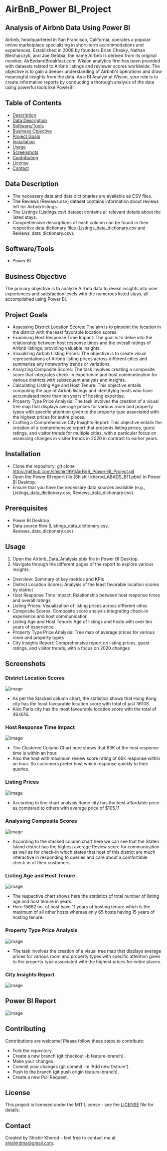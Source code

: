 # AirBnB_Power BI_Project

## Analysis of Airbnb Data Using Power BI

Airbnb, headquartered in San Francisco, California, operates a popular online marketplace specializing in short-term accommodations and experiences. Established in 2008 by founders Brian Chesky, Nathan Blecharczyk, and Joe Gebbia, the name Airbnb is derived from its original moniker, AirBedandBreakfast.com. iVision analytics firm has been provided with datasets related to Airbnb listings and reviewer scores worldwide. The objective is to gain a deeper understanding of Airbnb's operations and draw meaningful insights from the data. As a BI Analyst at iVision, your role is to create informative reports by conducting a thorough analysis of the data using powerful tools like PowerBI.

## Table of Contents
- [Description](#description)
- [Data Description](#data-description)
- [Software/Tools](#softwaretools)
- [Business Objective](#business-objective)
- [Project Goals](#project-goals)
- [Installation](#installation)
- [Usage](#usage)
- [Screenshots](#screenshots)
- [Contributing](#contributing)
- [License](#license)
- [Contact](#contact)

## Data Description
- The necessary data and data dictionaries are available as CSV files.
- The Reviews (Reviews.csv) dataset contains information about reviews left for Airbnb listings.
- The Listings (Listings.csv) dataset contains all relevant details about the listed stays.
- Comprehensive descriptions of each column can be found in their respective data dictionary files (Listings_data_dictionary.csv and Reviews_data_dictionary.csv).

## Software/Tools
- Power BI

## Business Objective
The primary objective is to analyze Airbnb data to reveal insights into user experiences and satisfaction levels with the numerous listed stays, all accomplished using Power BI.

## Project Goals
- Assessing District Location Scores: The aim is to pinpoint the location in the district with the least favorable location scores.
- Examining Host Response Time Impact: The goal is to delve into the relationship between host response times and the overall ratings of Airbnb listings, providing valuable insights.
- Visualizing Airbnb Listing Prices: The objective is to create visual representations of Airbnb listing prices across different cities and summarize any noteworthy trends or variations.
- Analyzing Composite Scores: The task involves creating a composite score that integrates check-in experience and host communication for various districts with subsequent analysis and insights.
- Calculating Listing Age and Host Tenure: This objective entails computing the age of Airbnb listings and identifying hosts who have accumulated more than ten years of hosting expertise.
- Property Type Price Analysis: The task involves the creation of a visual tree map that displays average prices for various room and property types with specific attention given to the property type associated with the highest prices 
  for entire places.
- Crafting a Comprehensive City Insights Report: This objective entails the creation of a comprehensive report that presents listing prices, guest ratings, and visitor trends for multiple cities, with a particular focus on assessing 
  changes in visitor trends in 2020 in contrast to earlier years.

## Installation
   - Clone the repository:
     git clone https://github.com/shishir1991/AirBnB_Power-BI_Project.git
   - Open the Power BI report file (Shishir kherod_ABADS_B11.pbix) in Power BI Desktop.
   - Ensure that you have the necessary data sources available (e.g., Listings_data_dictionary.csv, Reviews_data_dictionary.csv).

## Prerequisites
   - Power BI Desktop
   - Data source files (Listings_data_dictionary.csv, Reviews_data_dictionary.csv)

## Usage
   1. Open the Airbnb_Data_Analysis.pbix file in Power BI Desktop.
   2. Navigate through the different pages of the report to explore various insights:
     
   - Overview: Summary of key metrics and KPIs
   - District Location Scores: Analysis of the least favorable location scores by district
   - Host Response Time Impact: Relationship between host response times and overall ratings
   - Listing Prices: Visualization of listing prices across different cities
   - Composite Scores: Composite score analysis integrating check-in experience and host communication
   - Listing Age and Host Tenure: Age of listings and hosts with over ten years of experience
   - Property Type Price Analysis: Tree map of average prices for various room and property types
   - City Insights Report: Comprehensive report on listing prices, guest ratings, and visitor trends, with a focus on 2020 changes

## Screenshots
   ### District Location Scores
     
   ![image](https://github.com/shishir1991/AirBnB_Power-BI_Project/assets/157515610/263791e0-3034-44e9-9d30-6f10b742fd7d)

   - As per the Stacked column  chart, the statistics shows that Hong Kong city has the least favourable location score with total of just 36108.
   - Also Paris city has the most favourable location score with the total of 464616.
     
   ### Host Response Time Impact

   ![image](https://github.com/shishir1991/AirBnB_Power-BI_Project/assets/157515610/e87e5f40-0460-449e-8267-4186dcf96a59)

   - The Clustered Column Chart here shows that 83K of the host response time is within an hour.
   - Also the host with maximum review score rating of 66K response within an hour. So customers prefer host which response quickly to their queries.

   ### Listing Prices

   ![image](https://github.com/shishir1991/AirBnB_Power-BI_Project/assets/157515610/38073107-738e-43fc-91ff-7a4c6311f2d4)

   - According to line chart analysis Rome city has the best affordable price as compared to others with average price of $105.11

   ### Analysing Composite Scores

   ![image](https://github.com/shishir1991/AirBnB_Power-BI_Project/assets/157515610/98893b15-294f-4316-b9fd-a6867fce47f0)

   - According to the stacked column chart here we can see that the Staten Island district has the highest average Review score for communication as well as for check-in which states that host of this district are much interactive in 
     responding to queries and care about a comfortable check-in of their customers.

   ### Listing Age and Host Tenure

   ![image](https://github.com/shishir1991/AirBnB_Power-BI_Project/assets/157515610/b127f65b-15b1-41b7-896e-8945e9422335)

   - The respective chart shows here the statistics of total number of listing age and host tenure in years. 
   - Here 15662 no. of host have 11 years of hosting tenure which is the maximum of all other hosts whereas only 65 hosts having 15 years of hosting tenure.

   ### Property Type Price Analysis

   ![image](https://github.com/shishir1991/AirBnB_Power-BI_Project/assets/157515610/b37cb56f-3e35-47c0-9155-2cb255d1085f)

   - The task involves the creation of a visual tree map that displays average prices for various room and property types with specific attention given to the property type associated with the highest prices for entire places.

   ### City Insights Report

   ![image](https://github.com/shishir1991/AirBnB_Power-BI_Project/assets/157515610/96de63d2-c14c-48db-bcd7-111b3f47c7e0)

## Power BI Report

  ![image](https://github.com/shishir1991/AirBnB_Power-BI_Project/assets/157515610/8883663d-2953-43f4-a4a2-ca14172dfc98)

## Contributing
   Contributions are welcome! Please follow these steps to contribute:
  - Fork the repository.
  - Create a new branch (git checkout -b feature-branch).
  - Make your changes.
  - Commit your changes (git commit -m 'Add new feature').
  - Push to the branch (git push origin feature-branch).
  - Create a new Pull Request.

## License
   This project is licensed under the MIT License - see the [LICENSE](LICENSE) file for details.

## Contact
   Created by Shishir Kherod - feel free to contact me at shishirdma@gmail.com.























